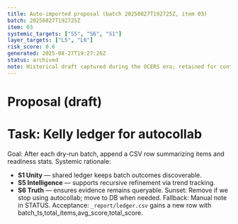 ```yaml
---
title: Auto-imported proposal (batch 20250827T192725Z, item 03)
batch: 20250827T192725Z
item: 03
systemic_targets: ["S5", "S6", "S1"]
layer_targets: ["L5", "L6"]
risk_score: 0.6
generated: 2025-08-27T19:27:26Z
status: archived
note: Historical draft captured during the OCERS era; retained for context.
---
```


# Proposal (draft)
# Task: Kelly ledger for autocollab
Goal: After each dry-run batch, append a CSV row summarizing items and readiness stats.
Systemic rationale:
- **S1 Unity** — shared ledger keeps batch outcomes discoverable.
- **S5 Intelligence** — supports recursive refinement via trend tracking.
- **S6 Truth** — ensures evidence remains queryable.
Sunset: Remove if we stop using autocollab; move to DB when needed.
Fallback: Manual note in STATUS.
Acceptance: `_report/ledger.csv` gains a new row with batch_ts,total_items,avg_score,total_score.
